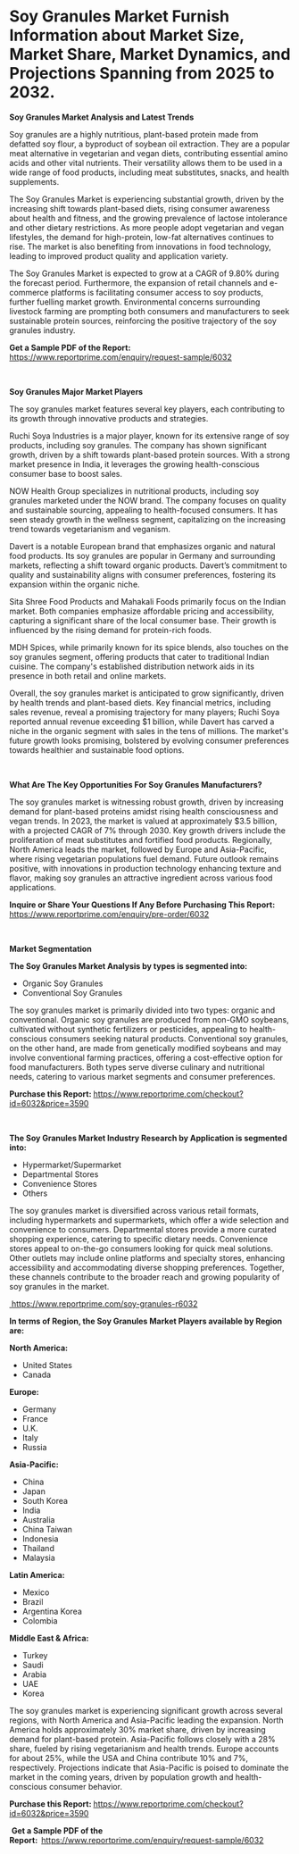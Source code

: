 <p><h1>Soy Granules Market Furnish Information about Market Size, Market Share, Market Dynamics, and Projections Spanning from 2025 to 2032.</h1></p><p><strong>Soy Granules Market Analysis and Latest Trends</strong></p>
<p><p>Soy granules are a highly nutritious, plant-based protein made from defatted soy flour, a byproduct of soybean oil extraction. They are a popular meat alternative in vegetarian and vegan diets, contributing essential amino acids and other vital nutrients. Their versatility allows them to be used in a wide range of food products, including meat substitutes, snacks, and health supplements.</p><p>The Soy Granules Market is experiencing substantial growth, driven by the increasing shift towards plant-based diets, rising consumer awareness about health and fitness, and the growing prevalence of lactose intolerance and other dietary restrictions. As more people adopt vegetarian and vegan lifestyles, the demand for high-protein, low-fat alternatives continues to rise. The market is also benefiting from innovations in food technology, leading to improved product quality and application variety.</p><p>The Soy Granules Market is expected to grow at a CAGR of 9.80% during the forecast period. Furthermore, the expansion of retail channels and e-commerce platforms is facilitating consumer access to soy products, further fuelling market growth. Environmental concerns surrounding livestock farming are prompting both consumers and manufacturers to seek sustainable protein sources, reinforcing the positive trajectory of the soy granules industry.</p></p>
<p><strong>Get a Sample PDF of the Report:&nbsp;</strong> <a href="https://www.reportprime.com/enquiry/request-sample/6032?utm_campaign=4464&utm_medium=2&utm_source=Github&utm_content=ia&utm_term=14052025&utm_id=soy-granules">https://www.reportprime.com/enquiry/request-sample/6032</a></p>
<p>&nbsp;</p>
<p><strong>Soy Granules Major Market Players</strong></p>
<p><p>The soy granules market features several key players, each contributing to its growth through innovative products and strategies. </p><p>Ruchi Soya Industries is a major player, known for its extensive range of soy products, including soy granules. The company has shown significant growth, driven by a shift towards plant-based protein sources. With a strong market presence in India, it leverages the growing health-conscious consumer base to boost sales.</p><p>NOW Health Group specializes in nutritional products, including soy granules marketed under the NOW brand. The company focuses on quality and sustainable sourcing, appealing to health-focused consumers. It has seen steady growth in the wellness segment, capitalizing on the increasing trend towards vegetarianism and veganism.</p><p>Davert is a notable European brand that emphasizes organic and natural food products. Its soy granules are popular in Germany and surrounding markets, reflecting a shift toward organic products. Davert’s commitment to quality and sustainability aligns with consumer preferences, fostering its expansion within the organic niche.</p><p>Sita Shree Food Products and Mahakali Foods primarily focus on the Indian market. Both companies emphasize affordable pricing and accessibility, capturing a significant share of the local consumer base. Their growth is influenced by the rising demand for protein-rich foods.</p><p>MDH Spices, while primarily known for its spice blends, also touches on the soy granules segment, offering products that cater to traditional Indian cuisine. The company's established distribution network aids in its presence in both retail and online markets.</p><p>Overall, the soy granules market is anticipated to grow significantly, driven by health trends and plant-based diets. Key financial metrics, including sales revenue, reveal a promising trajectory for many players; Ruchi Soya reported annual revenue exceeding $1 billion, while Davert has carved a niche in the organic segment with sales in the tens of millions. The market's future growth looks promising, bolstered by evolving consumer preferences towards healthier and sustainable food options.</p></p>
<p>&nbsp;</p>
<p><strong>What Are The Key Opportunities For Soy Granules Manufacturers?</strong></p>
<p><p>The soy granules market is witnessing robust growth, driven by increasing demand for plant-based proteins amidst rising health consciousness and vegan trends. In 2023, the market is valued at approximately $3.5 billion, with a projected CAGR of 7% through 2030. Key growth drivers include the proliferation of meat substitutes and fortified food products. Regionally, North America leads the market, followed by Europe and Asia-Pacific, where rising vegetarian populations fuel demand. Future outlook remains positive, with innovations in production technology enhancing texture and flavor, making soy granules an attractive ingredient across various food applications.</p></p>
<p><strong>Inquire or Share Your Questions If Any Before Purchasing This Report:</strong> <a href="https://www.reportprime.com/enquiry/pre-order/6032?utm_campaign=4464&utm_medium=2&utm_source=Github&utm_content=ia&utm_term=14052025&utm_id=soy-granules">https://www.reportprime.com/enquiry/pre-order/6032</a></p>
<p>&nbsp;</p>
<p><strong>Market Segmentation</strong></p>
<p><strong>The Soy Granules Market Analysis by types is segmented into:</strong></p>
<p><ul><li>Organic Soy Granules</li><li>Conventional Soy Granules</li></ul></p>
<p><p>The soy granules market is primarily divided into two types: organic and conventional. Organic soy granules are produced from non-GMO soybeans, cultivated without synthetic fertilizers or pesticides, appealing to health-conscious consumers seeking natural products. Conventional soy granules, on the other hand, are made from genetically modified soybeans and may involve conventional farming practices, offering a cost-effective option for food manufacturers. Both types serve diverse culinary and nutritional needs, catering to various market segments and consumer preferences.</p></p>
<p><strong>Purchase this Report:&nbsp;</strong><a href="https://www.reportprime.com/checkout?id=6032&price=3590&utm_campaign=4464&utm_medium=2&utm_source=Github&utm_content=ia&utm_term=14052025&utm_id=soy-granules">https://www.reportprime.com/checkout?id=6032&price=3590</a></p>
<p>&nbsp;</p>
<p><strong>The Soy Granules Market Industry Research by Application is segmented into:</strong></p>
<p><ul><li>Hypermarket/Supermarket</li><li>Departmental Stores</li><li>Convenience Stores</li><li>Others</li></ul></p>
<p><p>The soy granules market is diversified across various retail formats, including hypermarkets and supermarkets, which offer a wide selection and convenience to consumers. Departmental stores provide a more curated shopping experience, catering to specific dietary needs. Convenience stores appeal to on-the-go consumers looking for quick meal solutions. Other outlets may include online platforms and specialty stores, enhancing accessibility and accommodating diverse shopping preferences. Together, these channels contribute to the broader reach and growing popularity of soy granules in the market.</p></p>
<p><a href="https://www.reportprime.com/soy-granules-r6032?utm_campaign=4464&utm_medium=2&utm_source=Github&utm_content=ia&utm_term=14052025&utm_id=soy-granules">&nbsp;https://www.reportprime.com/soy-granules-r6032</a></p>
<p><strong>In terms of Region, the Soy Granules Market Players available by Region are:</strong></p>
<p>
    <p> <strong> North America: </strong>
        <ul>
            <li>United States</li>
            <li>Canada</li>
        </ul>
        </p> 
    <p> <strong> Europe: </strong>
        <ul>
            <li>Germany</li>
            <li>France</li>
            <li>U.K.</li>
            <li>Italy</li>
            <li>Russia</li>
        </ul>
        </p> 
    <p> <strong> Asia-Pacific: </strong>
        <ul>
            <li>China</li>
            <li>Japan</li>
            <li>South Korea</li>
            <li>India</li>
            <li>Australia</li>
            <li>China Taiwan</li>
            <li>Indonesia</li>
            <li>Thailand</li>
            <li>Malaysia</li>
        </ul>
        </p> 
    <p> <strong> Latin America: </strong>
        <ul>
            <li>Mexico</li>
            <li>Brazil</li>
            <li>Argentina Korea</li>
            <li>Colombia</li>
        </ul>
        </p> 
    <p> <strong> Middle East & Africa: </strong>
        <ul>
            <li>Turkey</li>
            <li>Saudi</li>
            <li>Arabia</li>
            <li>UAE</li>
            <li>Korea</li>
        </ul>
    </p>
    </p>
<p><p>The soy granules market is experiencing significant growth across several regions, with North America and Asia-Pacific leading the expansion. North America holds approximately 30% market share, driven by increasing demand for plant-based protein. Asia-Pacific follows closely with a 28% share, fueled by rising vegetarianism and health trends. Europe accounts for about 25%, while the USA and China contribute 10% and 7%, respectively. Projections indicate that Asia-Pacific is poised to dominate the market in the coming years, driven by population growth and health-conscious consumer behavior.</p></p>
<p><strong>Purchase this Report: </strong><a href="https://www.reportprime.com/checkout?id=6032&price=3590&utm_campaign=4464&utm_medium=2&utm_source=Github&utm_content=ia&utm_term=14052025&utm_id=soy-granules">https://www.reportprime.com/checkout?id=6032&price=3590</a></p>
<p>&nbsp;<strong>Get a Sample PDF of the Report:&nbsp;&nbsp;</strong><a href="https://www.reportprime.com/enquiry/request-sample/6032?utm_campaign=4464&utm_medium=2&utm_source=Github&utm_content=ia&utm_term=14052025&utm_id=soy-granules">https://www.reportprime.com/enquiry/request-sample/6032</a></p>
<p><strong></strong></p>
<p><p></p><p></p><p></p></p>